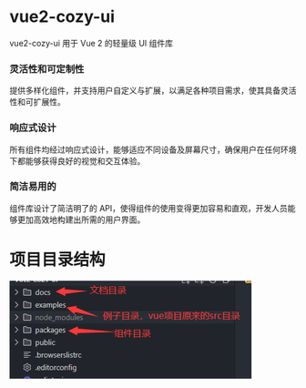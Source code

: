 # vue2-cozy-ui

vue2-cozy-ui 用于 Vue 2 的轻量级 UI 组件库

### 灵活性和可定制性

提供多样化组件，并支持用户自定义与扩展，以满足各种项目需求，使其具备灵活性和可扩展性。

### 响应式设计

所有组件均经过响应式设计，能够适应不同设备及屏幕尺寸，确保用户在任何环境下都能够获得良好的视觉和交互体验。

### 简洁易用的

组件库设计了简洁明了的 API，使得组件的使用变得更加容易和直观，开发人员能够更加高效地构建出所需的用户界面。

# 项目目录结构

![目录结构](public/目录结构.png)
